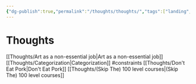 ```yaml
---
{"dg-publish":true,"permalink":"/thoughts/thoughts/","tags":["landing","thoughts","wisdom-of-the-ancients"],"noteIcon":""}
---
```


# Thoughts

[[Thoughts/Art as a non-essential job\|Art as a non-essential job]]
[[Thoughts/Categorization\|Categorization]]
#constraints 
[[Thoughts/Don't Eat Pork\|Don't Eat Pork]]
[[Thoughts/(Skip The) 100 level courses\|(Skip The) 100 level courses]]
